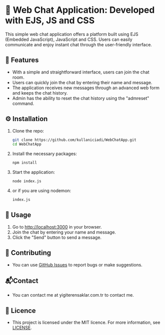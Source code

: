 # 🚀 Web Chat Application: Developed with EJS, JS and CSS

This simple web chat application offers a platform built using EJS (Embedded JavaScript), JavaScript and CSS. Users can easily communicate and enjoy instant chat through the user-friendly interface.

## 🌟 Features
- With a simple and straightforward interface, users can join the chat room.
- Users can quickly join the chat by entering their name and message.
- The application receives new messages through an advanced web form and keeps the chat history.
- Admin has the ability to reset the chat history using the "admreset" command.

## ⚙️ Installation
1. Clone the repo:
   ```bash
   git clone https://github.com/kullaniciadi/WebChatApp.git
   cd WebChatApp
   ```
2. Install the necessary packages:
   ```bash
   npm install
   ```
3. Start the application:
   ```bash
   node index.js
   ```
4. or if you are using nodemon:
   ```bash
   index.js
   ```

## 🚀 Usage
1. Go to [http://localhost:3000](http://localhost:3000) in your browser.
2. Join the chat by entering your name and message.
3. Click the "Send" button to send a message.

## 🤝 Contributing
- You can use [GitHub Issues](link-to-github-issues) to report bugs or make suggestions.

## 📬Contact
- You can contact me at yigiterensaklar.com.tr to contact me. 

## 📝 Licence
- This project is licensed under the MIT licence. For more information, see [LICENSE](LICENSE).
